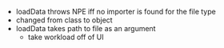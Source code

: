 - loadData throws NPE iff no importer is found for the file type
- changed from class to object
- loadData takes path to file as an argument
  - take workload off of UI